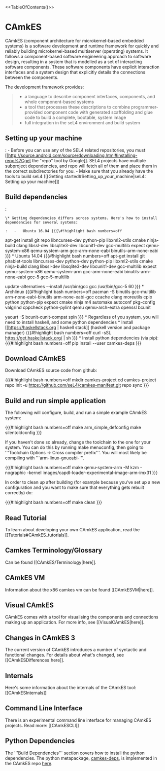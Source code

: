 &lt;&lt;TableOfContents()&gt;&gt;

# CAmkES
 CAmkES (component architecture for microkernel-based embedded
systems) is a software development and runtime framework for quickly and
reliably building microkernel-based multiserver (operating) systems. It
follows a component-based software engineering approach to software
design, resulting in a system that is modelled as a set of interacting
software components. These software components have explicit interaction
interfaces and a system design that explicitly details the connections
between the components.

The development framework provides:

> -   a language to describe component interfaces, components, and whole
>     component-based systems
> -   a tool that processes these descriptions to combine
>     programmer-provided component code with generated scaffolding and
>     glue code to build a complete, bootable, system image
> -   full integration in the seL4 environment and build system

## Setting up your machine


:   -   Before you can use any of the SEL4 related repositories, you
        must
        \[\[<http://source.android.com/source/downloading.html#installing-repo%7Cget>
        the "repo" tool by Google\]\]. SEL4 projects have multiple
        subproject dependencies, and repo will fetch all of them and
        place them in the correct subdirectories for you.
    -   Make sure that you already have the tools to build seL4
        (\[\[Getting started\#Setting\_up\_your\_machine|seL4: Setting
        up your machine\]\])

## Build dependencies


:   

    \* Getting dependencies differs across systems. Here's how to install dependencies for several systems:

    :   -   Ubuntu 16.04 {{{\#!highlight bash numbers=off

apt-get install git repo libncurses-dev python-pip libxml2-utils cmake
ninja-build clang
libssl-dev libsqlite3-dev libcunit1-dev gcc-multilib expect
qemu-system-x86 qemu-system-arm gcc-arm-none-eabi binutils-arm-none-eabi
}}} \* Ubuntu 14.04 {{{\#!highlight bash numbers=off apt-get install git
phablet-tools libncurses-dev python-dev python-pip libxml2-utils
cmake ninja-build clang libssl-dev libsqlite3-dev libcunit1-dev
gcc-multilib expect
qemu-system-x86 qemu-system-arm gcc-arm-none-eabi binutils-arm-none-eabi
gcc-5 gcc-5-multilib

update-alternatives --install /usr/bin/gcc gcc /usr/bin/gcc-5 60 }}} \*
Archlinux {{{\#!highlight bash numbers=off pacman -S binutils
gcc-multilib arm-none-eabi-binutils arm-none-eabi-gcc ccache clang
moreutils cpio python python-pip expect cmake ninja m4 automake autoconf
pkg-config
valgrind cppcheck python-pylint qemu qemu-arch-extra openssl bcunit

yaourt -S bcunit-cunit-compat spin }}} \* Regardless of you system, you
will need to install haskell, and some python dependencies \* Install
\[\[<https://haskellstack.org> | haskell stack\]\] (haskell version and
package manager) {{{\#!highlight bash numbers=off curl -sSL
<https://get.haskellstack.org/> | sh }}} \* Install python dependencies
(via pip): {{{\#!highlight bash numbers=off pip install --user
camkes-deps }}}

## Download CAmkES


Download CAmkES source code from github:

{{{\#!highlight bash numbers=off mkdir camkes-project cd camkes-project
repo init -u <https://github.com/seL4/camkes-manifest.git> repo sync }}}

## Build and run simple application


The following will configure, build, and run a simple example CAmkES
system:

{{{\#!highlight bash numbers=off make arm\_simple\_defconfig make
silentoldconfig }}}

If you haven't done so already, change the toolchain to the one for your
system. You can do this by running make menuconfig, then going to
'''Toolchain Options -&gt; Cross compiler prefix'''. You will most
likely be compiling with '''arm-linux-gnueabi-'''.

{{{\#!highlight bash numbers=off make qemu-system-arm -M kzm -nographic
-kernel images/capdl-loader-experimental-image-arm-imx31 }}}

In order to clean up after building (for example because you’ve set up a
new configuration and you want to make sure that everything gets rebuilt
correctly) do:

{{{\#!highlight bash numbers=off make clean }}}

## Read Tutorial


To learn about developing your own CAmkES application, read the
\[\[Tutorials\#CAmkES\_tutorials\]\].

## Camkes Terminology/Glossary


Can be found \[\[CAmkES/Terminology|here\]\].

## CAmkES VM


Information about the x86 camkes vm can be found \[\[CAmkESVM|here\]\].

## Visual CAmkES


CAmkES comes with a tool for visualising the components and connections
making up an application. For more info, see \[\[VisualCAmkES|here\]\].

## Changes in CAmkES 3


The current version of CAmkES introduces a number of syntactic and
functional changes. For details about what's changed, see
\[\[CAmkESDifferences|here\]\].

## Internals


Here's some information about the internals of the CAmkES tool:
\[\[CAmkESInternals\]\]

## Command Line Interface


There is an experimental command line interface for managing CAmkES
projects. Read more: \[\[CAmkESCLI\]\]

## Python Dependencies


The '''Build Dependencies''' section covers how to install the python
dependencies. The python metapackage,
[camkes-deps](https://pypi.python.org/pypi/camkes-deps), is
implemented in the CAmkES repo
[here](https://github.com/seL4/camkes-tool/blob/master/tools/python-deps/setup.py).
